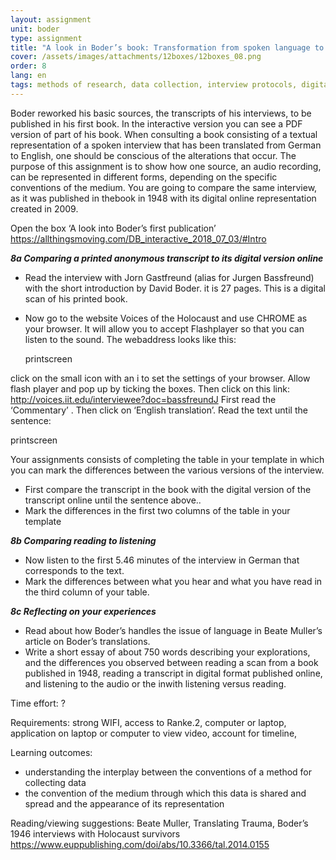 ```yaml
---
layout: assignment
unit: boder
type: assignment
title: "A look in Boder’s book: Transformation from spoken language to typed text"
cover: /assets/images/attachments/12boxes/12boxes_08.png
order: 8
lang: en
tags: methods of research, data collection, interview protocols, digital archives, privacy, oral history, qualitative data
---
```



Boder reworked his basic sources, the transcripts of his interviews, to be published in his first book. In the interactive version you can see a PDF  version of part of his book. When consulting a book consisting of a textual representation of a spoken interview that has been translated from German to English, one should be conscious of the alterations that occur.
The purpose of this assignment is to show how one source, an audio recording,  can be  represented in different forms, depending on the specific  conventions of the medium.  You are going to compare the same interview, as it was published in thebook in 1948 with its digital online representation created  in 2009.


<!-- more -->

<!-- briefing-student -->

Open the box  ‘A look into Boder’s first publication’
https://allthingsmoving.com/DB_interactive_2018_07_03/#Intro


***8a  Comparing a printed anonymous transcript to its digital version online***

- Read the interview with Jorn Gastfreund (alias for Jurgen Bassfreund) with the short introduction by David Boder. it is 27 pages. This is a digital scan of his printed book.
- Now go to the website Voices of the Holocaust  and use CHROME as your browser. It will allow you to accept Flashplayer so that you can listen to the sound. The webaddress looks like this:

  printscreen            

click on the small icon with an i  to set the settings of your browser. Allow  flash player and pop up by ticking the boxes.
Then click on this  link:
http://voices.iit.edu/interviewee?doc=bassfreundJ
First read the ‘Commentary’ . Then click on ‘English translation’.
Read the text until the sentence:

printscreen

Your assignments consists of completing  the table in your template in which you can mark the differences between the various versions of the interview.
- First compare the transcript in the book with the digital version of the transcript online until the sentence above..
- Mark the differences in the first two columns of the table in your template



***8b Comparing reading to listening***

- Now listen to the first 5.46 minutes of the interview in German that corresponds to the text.
- Mark the differences between what you hear and what you have read in the third column of your table.


***8c Reflecting on your experiences***

- Read about how Boder’s handles the issue of language in Beate Muller’s article on Boder’s translations.
- Write a short essay of about 750 words describing your explorations, and the differences you observed  between reading a scan from a book published in 1948, reading a transcript in digital format published online, and listening to the audio or the inwith listening versus reading.


<!-- briefing-lecturers -->

Time effort: ?

Requirements:  strong WIFI, access to Ranke.2, computer or laptop, application on laptop or computer to view video,
account for timeline,

Learning outcomes:
- understanding the interplay between the conventions of a method for collecting data
- the convention of the medium through which this data is shared and spread and the appearance of its representation

Reading/viewing  suggestions:
Beate Muller, Translating Trauma, Boder’s 1946 interviews with Holocaust survivors https://www.euppublishing.com/doi/abs/10.3366/tal.2014.0155
